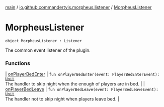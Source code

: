 [main](../../index.md) / [io.github.commandertvis.morpheus.listener](../index.md) / [MorpheusListener](./index.md)

# MorpheusListener

`object MorpheusListener : Listener`

The common event listener of the plugin.

### Functions

| [onPlayerBedEnter](on-player-bed-enter.md) | `fun onPlayerBedEnter(event: PlayerBedEnterEvent): `[`Unit`](https://kotlinlang.org/api/latest/jvm/stdlib/kotlin/-unit/index.html)<br>The handler to skip night when the enough of players are in bed. |
| [onPlayerBedLeave](on-player-bed-leave.md) | `fun onPlayerBedLeave(event: PlayerBedLeaveEvent): `[`Unit`](https://kotlinlang.org/api/latest/jvm/stdlib/kotlin/-unit/index.html)<br>The handler not to skip night when players leave bed. |

